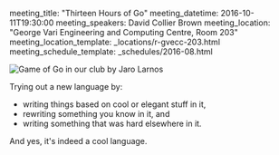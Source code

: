 meeting_title: "Thirteen Hours of Go"
meeting_datetime: 2016-10-11T19:30:00
meeting_speakers: David Collier Brown
meeting_location: "George Vari Engineering and Computing Centre, Room 203"
meeting_location_template: _locations/r-gvecc-203.html
meeting_schedule_template: _schedules/2016-08.html

<img src="/static/uploads/meetings/2016-11/game-of-go-in-our-club-by-jaro-larnos.png" alt="Game of Go in our club by Jaro Larnos">

Trying out a new language by:

- writing things based on cool or elegant stuff in it,
- rewriting something you know in it, and
- writing something that was hard elsewhere in it.

And yes, it's indeed a cool language.
